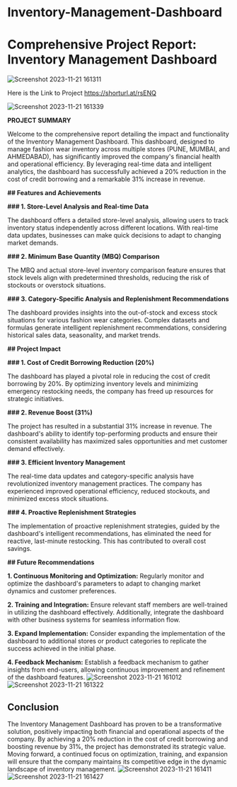 # Inventory-Management-Dashboard
# Comprehensive Project Report: Inventory Management Dashboard
![Screenshot 2023-11-21 161311](https://github.com/harpalsinhjhala13/Inventory-Management-Dashboard/assets/141703984/8a181bf8-2f95-455b-9d35-294fec1fecc1)

Here is the Link to Project https://shorturl.at/rsENQ

![Screenshot 2023-11-21 161339](https://github.com/harpalsinhjhala13/Inventory-Management-Dashboard/assets/141703984/3c7c0eee-07c4-40d6-af2e-4dbe40023078)

**PROJECT SUMMARY**

Welcome to the comprehensive report detailing the impact and functionality of the Inventory Management Dashboard. This dashboard, designed to manage fashion wear inventory across multiple stores (PUNE, MUMBAI, and AHMEDABAD), has significantly improved the company's financial health and operational efficiency. By leveraging real-time data and intelligent analytics, the dashboard has successfully achieved a 20% reduction in the cost of credit borrowing and a remarkable 31% increase in revenue.

**## Features and Achievements**

**### 1. Store-Level Analysis and Real-time Data**

The dashboard offers a detailed store-level analysis, allowing users to track inventory status independently across different locations. With real-time data updates, businesses can make quick decisions to adapt to changing market demands.

**### 2. Minimum Base Quantity (MBQ) Comparison**

The MBQ and actual store-level inventory comparison feature ensures that stock levels align with predetermined thresholds, reducing the risk of stockouts or overstock situations.

**### 3. Category-Specific Analysis and Replenishment Recommendations**

The dashboard provides insights into the out-of-stock and excess stock situations for various fashion wear categories. Complex datasets and formulas generate intelligent replenishment recommendations, considering historical sales data, seasonality, and market trends.

**## Project Impact**

**### 1. Cost of Credit Borrowing Reduction (20%)**

The dashboard has played a pivotal role in reducing the cost of credit borrowing by 20%. By optimizing inventory levels and minimizing emergency restocking needs, the company has freed up resources for strategic initiatives.

**### 2. Revenue Boost (31%)**

The project has resulted in a substantial 31% increase in revenue. The dashboard's ability to identify top-performing products and ensure their consistent availability has maximized sales opportunities and met customer demand effectively.

**### 3. Efficient Inventory Management**

The real-time data updates and category-specific analysis have revolutionized inventory management practices. The company has experienced improved operational efficiency, reduced stockouts, and minimized excess stock situations.

**### 4. Proactive Replenishment Strategies**

The implementation of proactive replenishment strategies, guided by the dashboard's intelligent recommendations, has eliminated the need for reactive, last-minute restocking. This has contributed to overall cost savings.

**## Future Recommendations**

**1. **Continuous Monitoring and Optimization**:** Regularly monitor and optimize the dashboard's parameters to adapt to changing market dynamics and customer preferences.

**2. **Training and Integration**:** Ensure relevant staff members are well-trained in utilizing the dashboard effectively. Additionally, integrate the dashboard with other business systems for seamless information flow.

**3. **Expand Implementation**:** Consider expanding the implementation of the dashboard to additional stores or product categories to replicate the success achieved in the initial phase.

**4. **Feedback Mechanism**:** Establish a feedback mechanism to gather insights from end-users, allowing continuous improvement and refinement of the dashboard features.
![Screenshot 2023-11-21 161012](https://github.com/harpalsinhjhala13/Inventory-Management-Dashboard/assets/141703984/5d6da7df-d570-4523-9829-aed76c1c721e)
![Screenshot 2023-11-21 161322](https://github.com/harpalsinhjhala13/Inventory-Management-Dashboard/assets/141703984/0366a657-31be-44cc-a38a-a1824e08f6c6)

## Conclusion

The Inventory Management Dashboard has proven to be a transformative solution, positively impacting both financial and operational aspects of the company. By achieving a 20% reduction in the cost of credit borrowing and boosting revenue by 31%, the project has demonstrated its strategic value. Moving forward, a continued focus on optimization, training, and expansion will ensure that the company maintains its competitive edge in the dynamic landscape of inventory management.
![Screenshot 2023-11-21 161411](https://github.com/harpalsinhjhala13/Inventory-Management-Dashboard/assets/141703984/96ac8090-e6aa-4f97-a1ae-edebf8e4136c)
![Screenshot 2023-11-21 161427](https://github.com/harpalsinhjhala13/Inventory-Management-Dashboard/assets/141703984/7f5a9963-bcbc-4386-9817-67060b13b555)

